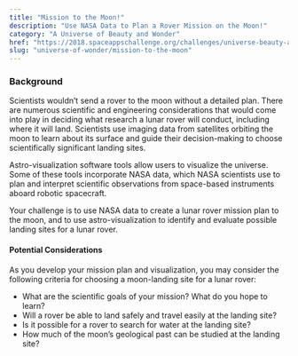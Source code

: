 ```yaml
---
title: "Mission to the Moon!"
description: "Use NASA Data to Plan a Rover Mission on the Moon!"
category: "A Universe of Beauty and Wonder"
href: "https://2018.spaceappschallenge.org/challenges/universe-beauty-and-wonder/mission-mars/details"
slug: "universe-of-wonder/mission-to-the-moon"
---
```

### Background

Scientists wouldn’t send a rover to the moon without a detailed plan. There are numerous scientific and engineering considerations that would come into play in deciding what research a lunar rover will conduct, including where it will land. Scientists use imaging data from satellites orbiting the moon to learn about its surface and guide their decision-making to choose scientifically significant landing sites.

Astro-visualization software tools allow users to visualize the universe. Some of these tools incorporate NASA data, which NASA scientists use to plan and interpret scientific observations from space-based instruments aboard robotic spacecraft.

Your challenge is to use NASA data to create a lunar rover mission plan to the moon, and to use astro-visualization to identify and evaluate possible landing sites for a lunar rover.

#### Potential Considerations

As you develop your mission plan and visualization, you may consider the following criteria for choosing a moon-landing site for a lunar rover:

* What are the scientific goals of your mission? What do you hope to learn?
* Will a rover be able to land safely and travel easily at the landing site?
* Is it possible for a rover to search for water at the landing site?
* How much of the moon’s geological past can be studied at the landing site?